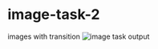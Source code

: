 # image-task-2
 images with transition
![image task output](https://github.com/krupesh788/image-task---2/assets/71176180/ef11adbf-fb1f-4338-8e2d-0a0599f483ec)
